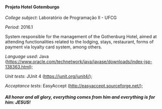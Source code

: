 #### Projeto Hotel Gotemburgo

_College subject_: Laboratório de Programação II - UFCG

_Period_: 2016.1

System responsible for the management of the Gothenburg Hotel, aimed at attending functionalities related to the lodging, stays, restaurant, forms of payment via loyalty card system, among others.

_Language used_: Java (https://www.oracle.com/technetwork/java/javase/downloads/index-jsp-138363.html);

_Unit tests_: JUnit 4 (https://junit.org/junit4/);

_Acceptance tests_: EasyAccept (http://easyaccept.sourceforge.net/);

##### _All honor and all glory, everything comes from him and everything is for him: JESUS!_
